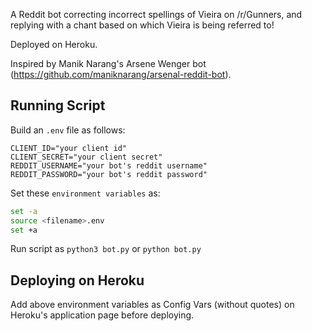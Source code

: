 A Reddit bot correcting incorrect spellings of Vieira on /r/Gunners, and replying with a chant based on which Vieira is being referred to!

Deployed on Heroku.

Inspired by Manik Narang's Arsene Wenger bot (https://github.com/maniknarang/arsenal-reddit-bot).

## Running Script

Build an `.env` file as follows:

```env
CLIENT_ID="your client id"
CLIENT_SECRET="your client secret"
REDDIT_USERNAME="your bot's reddit username"
REDDIT_PASSWORD="your bot's reddit password"
```

Set these `environment variables` as:

```bash
set -a
source <filename>.env
set +a
```

Run script as `python3 bot.py` or `python bot.py`

## Deploying on Heroku

Add above environment variables as Config Vars (without quotes) on Heroku's application page before deploying.

